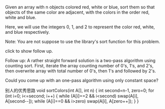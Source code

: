 Given an array with n objects colored red, white or blue, sort them so that objects of the same color are adjacent, with the colors in the order red, white and blue.

Here, we will use the integers 0, 1, and 2 to represent the color red, white, and blue respectively.

Note:
You are not suppose to use the library's sort function for this problem.

click to show follow up.

Follow up:
A rather straight forward solution is a two-pass algorithm using counting sort.
First, iterate the array counting number of 0's, 1's, and 2's, then overwrite array with total number of 0's, then 1's and followed by 2's.

Could you come up with an one-pass algorithm using only constant space?


别人的优秀思路
void sortColors(int A[], int n) {
            int second=n-1, zero=0;
            for (int i=0; i<=second; i++) {
                while (A[i]==2 && i<second) swap(A[i], A[second--]);
                while (A[i]==0 && i>zero) swap(A[i], A[zero++]);
            }
        }